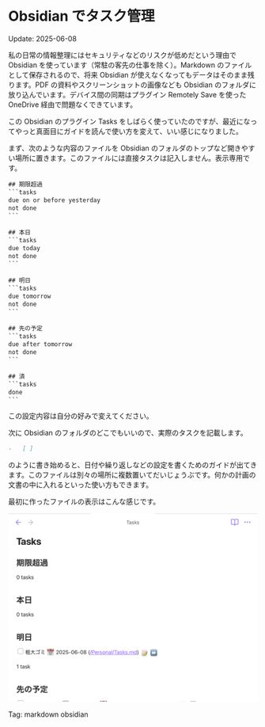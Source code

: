 # Obsidian でタスク管理

Update: 2025-06-08

私の日常の情報整理にはセキュリティなどのリスクが低めだという理由で Obsidian を使っています（常駐の客先の仕事を除く）。Markdown のファイルとして保存されるので、将来 Obsidian が使えなくなってもデータはそのまま残ります。PDF の資料やスクリーンショットの画像なども Obsidian のフォルダに放り込んでいます。デバイス間の同期はプラグイン Remotely Save を使った OneDrive 経由で問題なくできています。

この Obsidian のプラグイン Tasks をしばらく使っていたのですが、最近になってやっと真面目にガイドを読んで使い方を変えて、いい感じになりました。

まず、次のような内容のファイルを Obsidian のフォルダのトップなど開きやすい場所に置きます。このファイルには直接タスクは記入しません。表示専用です。

<pre class="highlight"><code class="language-markdown"
>## 期限超過
&grave;&grave;&grave;tasks
due on or before yesterday
not done
&grave;&grave;&grave;

## 本日
&grave;&grave;&grave;tasks
due today
not done
&grave;&grave;&grave;

## 明日
&grave;&grave;&grave;tasks
due tomorrow
not done
&grave;&grave;&grave;

## 先の予定
&grave;&grave;&grave;tasks
due after tomorrow
not done
&grave;&grave;&grave;

## 済
&grave;&grave;&grave;tasks
done
&grave;&grave;&grave;</code></pre>

この設定内容は自分の好みで変えてください。

次に Obsidian のフォルダのどこでもいいので、実際のタスクを記載します。

```markdown
-   [ ]
```

のように書き始めると、日付や繰り返しなどの設定を書くためのガイドが出てきます。このファイルは別々の場所に複数置いてだいじょうぶです。何かの計画の文書の中に入れるといった使い方もできます。

最初に作ったファイルの表示はこんな感じです。

![Preview of tasks](20250607obsidiantasks.png)

Tag: markdown obsidian
